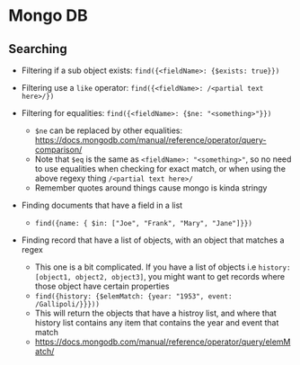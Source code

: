 # Mongo DB

## Searching

- Filtering if a sub object exists: `find({<fieldName>: {$exists: true}})`

- Filtering use a `like` operator: `find({<fieldName>: /<partial text here>/})`

- Filtering for equalities: `find({<fieldName>: {$ne: "<something>"}})`

  - `$ne` can be replaced by other equalities: https://docs.mongodb.com/manual/reference/operator/query-comparison/
  - Note that `$eq` is the same as `<fieldName>: "<something>"`, so no need to use equalities when checking for exact match, or when using the above regexy thing `/<partial text here>/`
  - Remember quotes around things cause mongo is kinda stringy

- Finding documents that have a field in a list
  - `find({name: { $in: ["Joe", "Frank", "Mary", "Jane"]}})`

- Finding record that have a list of objects, with an object that matches a regex
  - This one is a bit complicated. If you have a list of objects i.e `history: [object1, object2, object3]`, you might want to get records where those object have certain properties
  - `find({history: {$elemMatch: {year: "1953", event: /Gallipoli/}}}))`
  - This will return the objects that have a histroy list, and where that history list contains any item that contains the year and event that match
  - https://docs.mongodb.com/manual/reference/operator/query/elemMatch/
